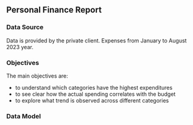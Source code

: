 ## Personal Finance Report

### Data Source
Data is provided by the private client. Expenses from January to August 2023 year.

### Objectives
The main objectives are:
* to understand which categories have the highest expenditures
* to see clear how the actual spending correlates with the budget
* to explore what trend is observed across different categories

### Data Model


